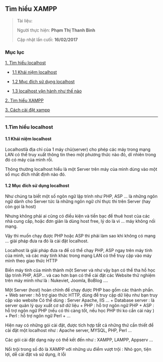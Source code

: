 
## Tìm hiểu XAMPP

> Tài liệu: 
>
> Người thực hiện: **Phạm Thị Thanh Bình**
>
> Cập nhật lần cưối: **16/02/2017**

### Mục lục
[1. Tìm hiểu localhost](#timhieulocalhost)

- [1.1 Khái niệm localhost](#khainiemlocalhost)
	
- [1.2 Mục đích sử dụng localhost](#mucdichsudunglocalhost)
	
- [1.3 localhost vận hành như thế nào](#localhostvanhanhnhuthenao)
	
[2. Tìm hiểu XAMPP](#timhieuxampp)

[3. Cách cài đặt xampp](#cachcaidatxampp)


---

<a name="timhieulocalhost"></a>
### 1.Tìm hiểu localhost

<a name="khainiemlocalhost"></a>
#### 1.1 Khái niệm localhost
Localhostlà địa chỉ của 1 máy chủ(server) cho phép các máy trong mạng  LAN có thể truy xuất thông tin theo một phương thức nào đó, dĩ nhiên trong đó có máy của mình rồi.

Thông thường localhost hiểu là một Server trên máy của mình dùng vào một số mục đích nhất định nào đó.

<a name="mucdichsudunglocalhost"></a>
#### 1.2 Mục đích sử dụng localhost
Như chúng ta biết một số ngôn ngữ lập trình như PHP, ASP ... là những ngôn ngữ dành cho Server tức là những ngôn ngữ chỉ thực thi trên Server (hay còn gọi là host)

Nhưng không phải ai cũng có điều kiện và tiền bạc để thuê host của các nhà cung cấp, hoặc đơn giản là dùng host free, lý do là vì ... máy không nối mạng.

Vậy thì muốn chạy được PHP hoặc ASP thì phải làm sao khi không có mạng ... giải pháp đưa ra đó là cài đặt localhost.

Localhost là giải pháp đưa ra để có thể chạy PHP, ASP ngay trên máy tính của mình, và các máy tính khác trong mạng LAN có thể truy cập vào máy mình theo giao thức HTTP

Biến máy tính của mình thành một Server và như vậy bạn có thể tha hồ học lập trình PHP, ASP... và cao hơn bạn có thể cài đặt các Website thử nghiệm trên máy mình như là : Nukeviet, Joomla, BoBlog ....

Một Server (host) hoàn chỉnh để chạy được PHP bao gồm các thành phần.
		+ Web server : hỗ trợ giao thức HTTP, dùng để truy cập dữ liệu như bạn truy cập vào website
			Có thể dùng : Server Apache, IIS ...
		+ Database server : là server quản lý quy xuất cơ sở dữ liệu
		+ PHP : hỗ trợ ngôn ngữ PHP 
		+ ASP : hỗ trợ ngôn ngữ PHP (nếu có thì càng tốt, nếu học PHP thì ko cần cái này )
		+ Perl : hỗ trợ ngôn ngữ Perl
		+ ...
	
Hiện nay có những gói cài đặt, được tích hợp tất cả những thứ cần thiết để cài đặt một localhost như : Apache server, MYSQL, PHP, Perl ...

Các gói cài đặt dạng này có thể kết đến như : XAMPP, LAMPP, Appserv ...

Nổi trội trong số đó là XAMPP với những ưu điểm vượt trội : Nhỏ gọn, tiện lợi, dễ cài đặt và sử dụng, ít lỗi
